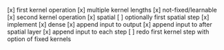 [x] first kernel operation
    [x] multiple kernel lengths
    [x] not-fixed/learnable
[x] second kernel operation
    [x] spatial
[ ] optionally first spatial step
    [x] implement
[x] dense
    [x] append input to output
    [x] append input to after spatial layer
    [x] append input to each step
[ ] redo first kernel step with option of fixed kernels
